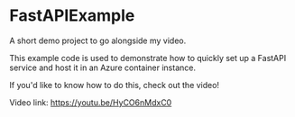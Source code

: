 # FastAPIExample
A short demo project to go alongside my video.

This example code is used to demonstrate how to quickly set up a FastAPI service and host it in an Azure container instance.

If you'd like to know how to do this, check out the video!

Video link: https://youtu.be/HyCO6nMdxC0